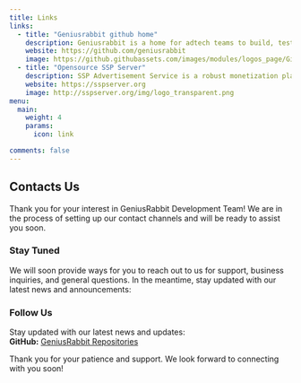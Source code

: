 ```yaml
---
title: Links
links:
  - title: "Geniusrabbit github home"
    description: Geniusrabbit is a home for adtech teams to build, test, and deploy their own adtech solutions.
    website: https://github.com/geniusrabbit
    image: https://github.githubassets.com/images/modules/logos_page/GitHub-Mark.png
  - title: "Opensource SSP Server"
    description: SSP Advertisement Service is a robust monetization platform designed for seamless integration with websites, apps, and software projects.
    website: https://sspserver.org
    image: http://sspserver.org/img/logo_transparent.png
menu:
  main: 
    weight: 4
    params:
      icon: link

comments: false
---
```


## Contacts Us

Thank you for your interest in GeniusRabbit Development Team! We are in the process of setting up our contact channels and will be ready to assist you soon.

### Stay Tuned

We will soon provide ways for you to reach out to us for support, business inquiries, and general questions. In the meantime, stay updated with our latest news and announcements:

### Follow Us

Stay updated with our latest news and updates:  
**GitHub:** [GeniusRabbit Repositories](https://github.com/geniusrabbit)

Thank you for your patience and support. We look forward to connecting with you soon!
